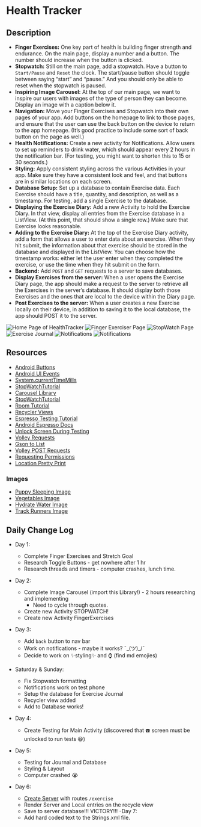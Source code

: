 # Health Tracker
## Description
- **Finger Exercises:** One key part of health is building finger strength and endurance. On the main page, display a number and a button. The number should increase when the button is clicked.
- **Stopwatch:** Still on the main page, add a stopwatch. Have a button to `Start/Pause` and `Reset` the clock. The start/pause button should toggle between saying “start” and “pause.” And you should only be able to reset when the stopwatch is paused.
- **Inspiring Image Carousel:** At the top of our main page, we want to inspire our users with images of the type of person they can become. Display an image with a caption below it.
- **Navigation:** Move your Finger Exercises and Stopwatch into their own pages of your app. Add buttons on the homepage to link to those pages, and ensure that the user can use the back button on the device to return to the app homepage. (It’s good practice to include some sort of back button on the page as well.)
- **Health Notifications:** Create a new activity for Notifications. Allow users to set up reminders to drink water, which should appear every 2 hours in the notification bar. (For testing, you might want to shorten this to 15 or 30 seconds.)
- **Styling:** Apply consistent styling across the various Activities in your app. Make sure they have a consistent look and feel, and that buttons are in similar locations on each screen.
- **Database Setup:** Set up a database to contain Exercise data. Each Exercise should have a title, quantity, and description, as well as a timestamp. For testing, add a single Exercise to the database.
- **Displaying the Exercise Diary:** Add a new Activity to hold the Exercise Diary. In that view, display all entries from the Exercise database in a ListView. (At this point, that should show a single row.) Make sure that Exercise looks reasonable.
- **Adding to the Exercise Diary:** At the top of the Exercise Diary activity, add a form that allows a user to enter data about an exercise. When they hit submit, the information about that exercise should be stored in the database and displayed in the ListView. You can choose how the timestamp works: either let the user enter when they completed the exercise, or use the time when they hit submit on the form.
- **Backend:** Add `POST` and `GET` requests to a server to save databases.
- **Display Exercises from the server:** When a user opens the Exercise Diary page, the app should make a request to the server to retrieve all the Exercises in the server’s database. It should display both those Exercises and the ones that are local to the device within the Diary page.
- **Post Exercises to the server:** When a user creates a new Exercise locally on their device, in addition to saving it to the local database, the app should POST it to the server.

![Home Page of HealthTracker](/resources/home_page.png)
![Finger Exerciser Page](/resources/finger_ex.png)
![StopWatch Page](/resources/stopwatcher.png)
![Exercise Journal](/resources/journal.png)
![Notifications](/resources/set_notification.png)
![Notifications](/resources/notification.png)

## Resources
- [Android Buttons](https://developer.android.com/guide/topics/ui/controls/button)
- [Android UI Events](https://developer.android.com/guide/topics/ui/ui-events.html)
- [System.currentTimeMills](https://www.tutorialspoint.com/java/lang/system_currenttimemillis.htm)
- [StopWatchTutorial](https://www.c-sharpcorner.com/article/creating-stop-watch-android-application-tutorial/)
- [Carousel Library](https://github.com/sayyam/carouselview)
- [StopWatchTutorial](https://www.c-sharpcorner.com/article/creating-stop-watch-android-application-tutorial/)
- [Room Tutorial](https://medium.freecodecamp.org/room-sqlite-beginner-tutorial-2e725e47bfab)
- [Recycler Views](http://www.vogella.com/tutorials/AndroidRecyclerView/article.html)
- [Espresso Testing Tutorial](https://medium.com/mindorks/android-testing-part-1-espresso-basics-7219b86c862b)
- [Android Espresso Docs](https://developer.android.com/training/testing/espresso/)
- [Unlock Screen During Testing](https://stackoverflow.com/questions/30596446/espresso-test-fails-with-noactivityresumedexception-often)
- [Volley Requests](https://developer.android.com/training/volley/simple)
- [Gson to List](https://stackoverflow.com/questions/8371274/how-to-parse-json-array-with-gson/8371455)
- [Volley POST Requests](https://www.itsalif.info/content/android-volley-tutorial-http-get-post-put)
- [Requesting Permissions](https://developer.android.com/training/permissions/requesting)
- [Location Pretty Print](https://stackoverflow.com/questions/22323974/how-to-get-city-name-by-latitude-longitude-in-android)


### Images
- [Puppy Sleeping Image](https://unsplash.com/photos/BHO7K8Zf16w)
- [Vegetables Image](https://unsplash.com/photos/sTPy-oeA3h0)
- [Hydrate Water Image](https://unsplash.com/photos/_IiwQMmgbZ8)
- [Track Runners Image](https://unsplash.com/photos/atSaEOeE8Nk)



## Daily Change Log
- Day 1:
    - Complete Finger Exercises and Stretch Goal
    - Research Toggle Buttons - get nowhere after 1 hr
    - Research threads and timers - computer crashes, lunch time.
- Day 2:
    - Complete Image Carousel (import this Library!) - 2 hours researching and implementing
        - Need to cycle through quotes.
    - Create new Activity STOPWATCH!
    - Create new Activity FingerExercises
- Day 3:
    - Add `back` button to nav bar
    - Work on notifications - maybe it works?  ¯\_(ツ)_/¯
    - Decide to work on :sparkles:styling:sparkles: and :watch: (find md emojies)
- Saturday & Sunday:
    - Fix Stopwatch formatting
    - Notifications work on test phone
    - Setup the database for Exercise Journal
    - Recycler view added
    - Add to Database works!

- Day 4:
    - Create Testing for Main Activity (discovered that :phone: screen must be unlocked to run tests :laughing:)
- Day 5:
    - Testing for Journal and Database
    - Styling & Layout
    - Computer crashed :sob:
- Day 6:
    - [Create Server](https://github.com/JessLovell/health-tracker-backend) with routes `/exercise`
    - Render Server and Local entries on the recycle view
    - Save to server database!!! VICTORY!!!
-Day 7:
    - Add hard coded text to the Strings.xml file.





